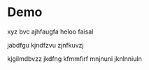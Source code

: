 # Demo


xyz
bvc
ajhfaugfa
heloo faisal 

jabdfgu
kjndfzvu
zjnfkuvzj

kjgilmdbvzz
jkdfng
kfmmfirf
mnjnuni
jknlnniuln
